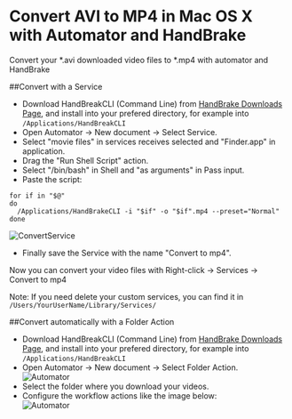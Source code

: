 Convert AVI to MP4 in Mac OS X with Automator and HandBrake
===========================================================

Convert your *.avi downloaded video files to *.mp4 with automator and HandBrake


##Convert with a Service

- Download HandBreakCLI (Command Line) from [HandBrake Downloads Page](http://handbrake.fr/downloads.php), and install into your prefered directory, for example into ```/Applications/HandBreakCLI```
- Open Automator -> New document -> Select Service.
- Select "movie files" in services receives selected and "Finder.app" in application.
- Drag the "Run Shell Script" action.
- Select "/bin/bash" in Shell and "as arguments" in Pass input. 
- Paste the script:

```shell
for if in "$@"
do
  /Applications/HandBrakeCLI -i "$if" -o "$if".mp4 --preset="Normal"
done
```
![ConvertService](converter_automator_service.png)
- Finally save the Service with the name "Convert to mp4".

Now you can convert your video files with Right-click -> Services -> Convert to mp4

Note: If you need delete your custom services, you can find it in ```/Users/YourUserName/Library/Services/```

##Convert automatically with a Folder Action

- Download HandBreakCLI (Command Line) from [HandBrake Downloads Page](http://handbrake.fr/downloads.php), and install into your prefered directory, for example into ```/Applications/HandBreakCLI```
- Open Automator -> New document -> Select Folder Action.  
![Automator](/wizard.png)
- Select the folder where you download your videos.
- Configure the workflow actions like the image below:  
![Automator](/configuration.png)
